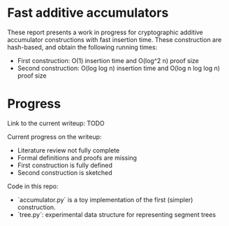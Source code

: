 # Fast additive accumulators

These report presents a work in progress for cryptographic additive accumulator constructions with fast insertion time.
These construction are hash-based, and obtain the following running times:

- First construction: O(1) insertion time and O(log^2 n) proof size 
- Second construction: O(log log n) insertion time and O(log n log log n) proof size

# Progress

Link to the current writeup: TODO

Current progress on the writeup:
- Literature review not fully complete
- Formal definitions and proofs are missing
- First construction is fully defined
- Second construction is sketched

Code in this repo:
- ´accumulator.py´ is a toy implementation of the first (simpler) construction.
- ´tree.py´: experimental data structure for representing segment trees